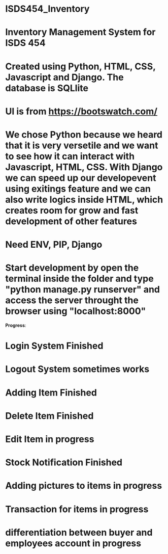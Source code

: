 # ISDS454_Inventory
# Inventory Management System for ISDS 454
# Created using Python, HTML, CSS, Javascript and Django. The database is SQLlite
# UI is from https://bootswatch.com/
# We chose Python because we heard that it is very versetile and we want to see how it can interact with Javascript, HTML, CSS. With Django we can speed up our developevent using exitings feature and  we can also write logics inside HTML, which creates room for grow and fast development of other features
# Need ENV, PIP, Django
# Start development by open the terminal inside the folder and type "python manage.py runserver" and access the server throught the browser using "localhost:8000"

**Progress**:
# Login System Finished
# Logout System sometimes works
# Adding Item Finished
# Delete Item Finished
# Edit Item **in progress**
# Stock Notification Finished
# Adding pictures to items **in progress**
# Transaction for items **in progress**
# differentiation between buyer and employees account **in progress**
